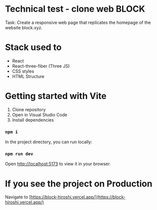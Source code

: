 # Technical test - clone web BLOCK

Task:
 Create a responsive web page that replicates the homepage of the website block.xyz.

# Stack used to
* React
* React-three-fiber (Three JS)
* CSS styles
* HTML Structure

# Getting started with Vite

1. Clone repository
2. Open in Visual Studio Code
3. Install dependencies  

### `npm i`

In the project directory, you can run locally:

### `npm run dev`

Open [http://localhost:5173](http://localhost:5173) to view it in your browser.

# If you see the project on Production 

Navigate to [https://block-hiroshi.vercel.app/](https://block-hiroshi.vercel.app/)

